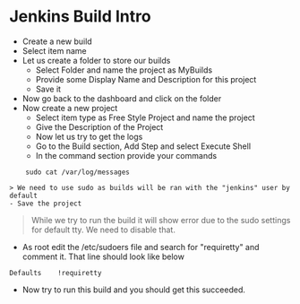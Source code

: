# Jenkins Build Intro

- Create a new build
- Select item name
- Let us create a folder to store our builds
	- Select Folder and name the project as MyBuilds
	- Provide some Display Name and Description for this project
	- Save it
- Now go back to the dashboard and click on the folder
- Now create a new project
	- Select item type as Free Style Project and name the project
	- Give the Description of the Project
	- Now let us try to get the logs 
	- Go to the Build section, Add Step and select Execute Shell
	- In the command section provide your commands
```
	sudo cat /var/log/messages
```
	> We need to use sudo as builds will be ran with the "jenkins" user by default
	- Save the project

> While we try to run the build it will show error due to the sudo settings for default tty. We need to disable that.

- As root edit the /etc/sudoers file and search for "requiretty" and comment it. That line should look like below
```
Defaults	!requiretty
```

- Now try to run this build and you should get this succeeded.
